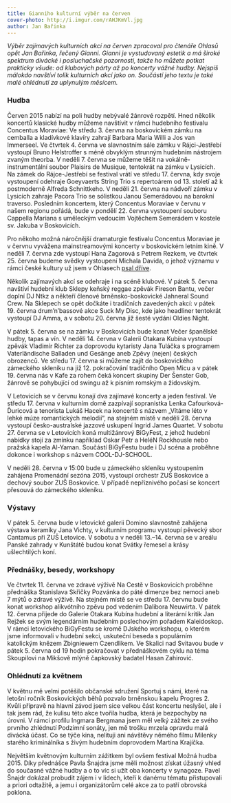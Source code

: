 ```yaml
---
title: Gianniho kulturní výběr na červen
cover-photo: http://i.imgur.com/rAHJKmVl.jpg
author: Jan Bařinka
---
```


*Výběr zajímavých kulturních akcí na červen zpracoval pro čtenáře Ohlasů opět Jan Bařinka, řečený Gianni. Gianni je vystudovaný estetik a má široké spektrum divácké i posluchačské pozornosti, takže ho můžete potkat prakticky všude: od klubových párty až po koncerty vážné hudby. Nejspíš málokdo navštíví tolik kulturních akcí jako on. Součástí jeho textu je také malé ohlédnutí za uplynulým měsícem.*

### Hudba

Červen 2015 nabízí na poli hudby nebývalé žánrové rozpětí. Hned několik koncertů klasické hudby můžeme navštívit v rámci hudebního festivalu Concentus Moraviae: Ve středu 3. června na boskovickém zámku na cemballa a kladívkové klavíry zahrají Barbara Maria Willi a Jos van Immerseel. Ve čtvrtek 4. června ve slavnostním sále zámku v Rájci-Jestřebí vystoupí Bruno Helstroffer s méně obvyklým strunným hudebním nástrojem zvaným theorba. V neděli 7. června se můžeme těšit na vokálně-instrumentální soubor Plaisirs de Musique, tentokrát na zámku v Lysicích. Na zámek do Rájce-Jestřebí se festival vrátí ve středu 17. června, kdy svoje vystoupení odehraje Goeyvaerts String Trio s repertoárem od 13. století až k postmoderně Alfreda Schnittkeho. V neděli 21. června na nádvoří zámku v Lysicích zahraje Pacora Trio se sólistkou Janou Semerádovou na barokní traverso. Posledním koncertem, který Concentus Moraviae v červnu v našem regionu pořádá, bude v pondělí 22. června vystoupení souboru Cappella Mariana s uměleckým vedoucím Vojtěchem Semerádem v kostele sv. Jakuba v Boskovicích.

Pro někoho možná náročnější dramaturgie festivalu Concentus Moraviae je v červnu vyvážena mainstreamovými koncerty v boskovickém letním kině. V neděli 7. června zde vystoupí Hana Zagorová s Petrem Rezkem, ve čtvrtek 25. června budeme svědky vystoupení Michala Davida, o jehož významu v rámci české kultury už jsem v Ohlasech [psal dříve](/clanky/2015/04/michal-david-za-hranici.html).

Několik zajímavých akcí se odehraje i na scéně klubové. V pátek 5. června navštíví hudební klub Sklepy keňský reggae zpěvák Fireson Bantu, večer doplní DJ Ntkz a někteří členové brněnsko-boskovické Jahneral Sound Crew. Na Sklepech se opět dočkáte i tradičních zavedených akcí: v pátek 19. června drum’n’bassové akce Suck My Disc, kde jako headliner tentokrát vystoupí DJ Amma, a v sobotu 20. června již šesté vydání Oldies Night.

V pátek 5. června se na zámku v Boskovicích bude konat Večer španělské hudby, tapas a vín. V neděli 14. června v Galerii Otakara Kubína vystoupí zpěvák Vladimír Richter za doprovodu kytaristy Jana Tuláčka s programem Vaterländische Balladen und Gesänge aneb Zpěvy (nejen) českých obrozenců. Ve středu 17. června si můžeme zajít do boskovického zámeckého skleníku na již 12. pokračování tradičního Open Micu a v pátek 19. června nás v Kafe za rohem čeká koncert skupiny Der Šenster Gob, žánrově se pohybující od swingu až k písním romským a židovským.

V Letovicích se v červnu konají dva zajímavé koncerty a jeden festival. Ve středu 17. června v kulturním domě zazpívají sopranistka Lenka Cafourková-Ďuricová a tenorista Lukáš Hacek na koncertě s názvem „Vítáme léto v lehké múze romantických melodií“, na stejném místě v neděli 28. června vystoupí česko-australské jazzové uskupení Ingrid James Quartet. V sobotu 27. června se v Letovicích koná multižánrový BiGyFest, z jehož hudební nabídky stojí za zmínku například Oskar Petr a HeléN Rockhousle nebo pražská kapela Al-Yaman. Součástí BiGyFestu bude i DJ scéna a proběhne dokonce i workshop s názvem COOL-DJ-SCHOOL.

V neděli 28. června v 15:00 bude u zámeckého skleníku vystoupením zahájena Promenádní sezóna 2015, vystoupí orchestr ZUŠ Boskovice a dechový soubor ZUŠ Boskovice. V případě nepříznivého počasí se koncert přesouvá do zámeckého skleníku.

### Výstavy

V pátek 5. června bude v letovické galerii Domino slavnostně zahájena výstava keramiky Jana Vichty, v kulturním programu vystoupí pěvecký sbor Cantamus při ZUŠ Letovice. V sobotu a v neděli 13.–14. června se v areálu Panské zahrady v Kunštátě budou konat Svátky řemesel a krásy ušlechtilých koní.

### Přednášky, besedy, workshopy

Ve čtvrtek 11. června ve zdravé výživě Na Cestě v Boskovicích proběhne přednáška Stanislava Skřičky Pozvánka do páté dimenze bez nemoci aneb 7 mýtů o zdravé výživě. Na stejném místě se ve středu 17. červnu bude konat workshop alikvótního zpěvu pod vedením Dalibora Neuwirta. V pátek 12. června přijede do Galerie Otakara Kubína hudební a literární kritik Jan Rejžek se svým legendárním hudebním poslechovým pořadem Kaleidoskop. V rámci letovického BiGyFestu se kromě DJského workshopu, o kterém jsme informovali v hudební sekci, uskuteční beseda s populárním katolickým knězem Zbigniewem Czendlikem. Ve Skalici nad Svitavou bude v pátek 5. června od 19 hodin pokračovat v přednáškovém cyklu na téma Skoupilovi na Mikšově mlýně čapkovský badatel Hasan Zahirović.

### Ohlédnutí za květnem

V květnu mě velmi potěšilo občanské sdružení Sportuj s námi, které na letošní ročník Boskovických běhů pozvalo brněnskou kapelu Progres 2. Kvůli přípravě na hlavní závod jsem sice velkou část koncertu neslyšel, ale i tak jsem rád, že kulisu této akce tvořila hudba, která je bezpochyby na úrovni. V rámci profilu Ingmara Bergmana jsem měl velký zážitek ze svého prvního zhlédnutí Podzimní sonáty, jen mě trošku mrzela opravdu malá divácká účast. Co se týče kina, nelituji ani návštěvy němého filmu Milenky starého kriminálníka s živým hudebním doprovodem Martina Krajíčka.

Největším květnovým kulturním zážitkem byl ovšem festival Možná hudba 2015. Díky přednášce Pavla Šnajdra jsme měli možnost získat úžasný vhled do současné vážné hudby a o to víc si užít oba koncerty v synagoze. Pavel Šnajdr dokázal probudit zájem i v lidech, kteří k danému tématu přistupovali a priori odtažitě, a jemu i organizátorům celé akce za to patří obrovská poklona.
